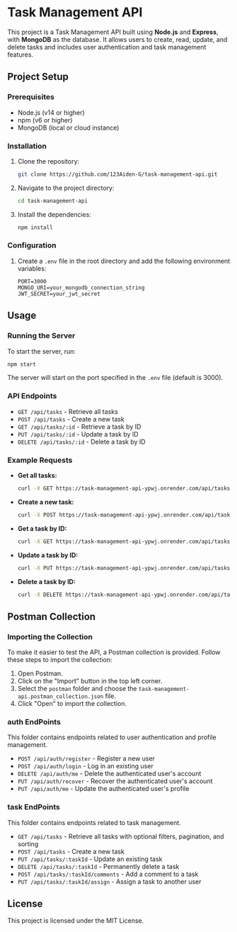 # Task Management API

This project is a Task Management API built using **Node.js** and **Express**, with **MongoDB** as the database. It allows users to create, read, update, and delete tasks and includes user authentication and task management features.

## Project Setup

### Prerequisites

- Node.js (v14 or higher)
- npm (v6 or higher)
- MongoDB (local or cloud instance)

### Installation

1. Clone the repository:
    ```bash
    git clone https://github.com/123Aiden-G/task-management-api.git
    ```
2. Navigate to the project directory:
    ```bash
    cd task-management-api
    ```
3. Install the dependencies:
    ```bash
    npm install
    ```

### Configuration

1. Create a `.env` file in the root directory and add the following environment variables:
    ```env
    PORT=3000
    MONGO_URI=your_mongodb_connection_string
    JWT_SECRET=your_jwt_secret
    ```

## Usage

### Running the Server

To start the server, run:
```bash
npm start
```
The server will start on the port specified in the `.env` file (default is 3000).

### API Endpoints

- `GET /api/tasks` - Retrieve all tasks
- `POST /api/tasks` - Create a new task
- `GET /api/tasks/:id` - Retrieve a task by ID
- `PUT /api/tasks/:id` - Update a task by ID
- `DELETE /api/tasks/:id` - Delete a task by ID

### Example Requests

- **Get all tasks:**
    ```bash
    curl -X GET https://task-management-api-ypwj.onrender.com/api/tasks
    ```

- **Create a new task:**
    ```bash
    curl -X POST https://task-management-api-ypwj.onrender.com/api/tasks -H "Content-Type: application/json" -d '{"title": "New Task", "description": "Task description"}'
    ```

- **Get a task by ID:**
    ```bash
    curl -X GET https://task-management-api-ypwj.onrender.com/api/tasks/1
    ```

- **Update a task by ID:**
    ```bash
    curl -X PUT https://task-management-api-ypwj.onrender.com/api/tasks/1 -H "Content-Type: application/json" -d '{"title": "Updated Task", "description": "Updated description"}'
    ```

- **Delete a task by ID:**
    ```bash
    curl -X DELETE https://task-management-api-ypwj.onrender.com/api/tasks/1
    ```

## Postman Collection

### Importing the Collection

To make it easier to test the API, a Postman collection is provided. Follow these steps to import the collection:

1. Open Postman.
2. Click on the "Import" button in the top left corner.
3. Select the `postman` folder and choose the `task-management-api.postman_collection.json` file.
4. Click "Open" to import the collection.

### auth EndPoints

This folder contains endpoints related to user authentication and profile management.

- `POST /api/auth/register` - Register a new user
- `POST /api/auth/login` - Log in an existing user
- `DELETE /api/auth/me` - Delete the authenticated user's account
- `PUT /api/auth/recover` - Recover the authenticated user's account
- `PUT /api/auth/me` - Update the authenticated user's profile

### task EndPoints

This folder contains endpoints related to task management.

- `GET /api/tasks` - Retrieve all tasks with optional filters, pagination, and sorting
- `POST /api/tasks` - Create a new task
- `PUT /api/tasks/:taskId` - Update an existing task
- `DELETE /api/tasks/:taskId` - Permanently delete a task
- `POST /api/tasks/:taskId/comments` - Add a comment to a task
- `PUT /api/tasks/:taskId/assign` - Assign a task to another user

## License

This project is licensed under the MIT License.
